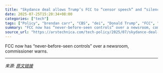 ```yaml
---
title: "Skydance deal allows Trump’s FCC to “censor speech” and “silence dissent” on CBS"
date: 2025-07-25T15:20:34+08:00
categories: ["tech"]
tags: ["Policy", "brendan carr", "CBS", "dei", "Donald Trump", "FCC", "First Amendment", "freedom of the press", "paramount", "sky dance"]
summary: "FCC now has “never-before-seen controls” over a newsroom, commissioner warns."
source_url: "https://arstechnica.com/tech-policy/2025/07/skydance-deal-allows-trumps-fcc-to-censor-speech-and-silence-dissent-on-cbs/"
---
```


FCC now has “never-before-seen controls” over a newsroom, commissioner warns.

---

*来源: [原文链接](https://arstechnica.com/tech-policy/2025/07/skydance-deal-allows-trumps-fcc-to-censor-speech-and-silence-dissent-on-cbs/)*
